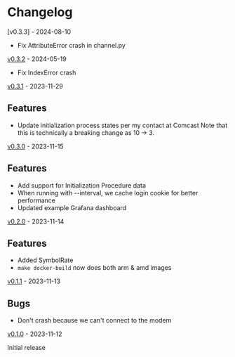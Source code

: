 # Changelog

[v0.3.3] - 2024-08-10

 * Fix AttributeError crash in channel.py

[v0.3.2] - 2024-05-19

 * Fix IndexError crash

[v0.3.1] - 2023-11-29

## Features

 * Update initialization process states per my contact at Comcast
    Note that this is technically a breaking change as 10 -> 3.

[v0.3.0] - 2023-11-15

## Features

 * Add support for Initialization Procedure data
 * When running with --interval, we cache login cookie for better performance
 * Updated example Grafana dashboard

[v0.2.0] - 2023-11-14

## Features

 * Added SymbolRate
 * `make docker-build` now does both arm & amd images

[v0.1.1] - 2023-11-13

## Bugs

 * Don't crash because we can't connect to the modem

[v0.1.0] - 2023-11-12

Initial release

[Unreleased]: https://github.com/synfinatic/xb8-docsis-stats/compare/v0.3.2...main
[v0.3.2]: https://github.com/synfinatic/xb8-docsis-stats/releases/tag/v0.3.2
[v0.3.1]: https://github.com/synfinatic/xb8-docsis-stats/releases/tag/v0.3.1
[v0.3.0]: https://github.com/synfinatic/xb8-docsis-stats/releases/tag/v0.3.0
[v0.2.0]: https://github.com/synfinatic/xb8-docsis-stats/releases/tag/v0.2.0
[v0.1.1]: https://github.com/synfinatic/xb8-docsis-stats/releases/tag/v0.1.1
[v0.1.0]: https://github.com/synfinatic/xb8-docsis-stats/releases/tag/v0.1.0
